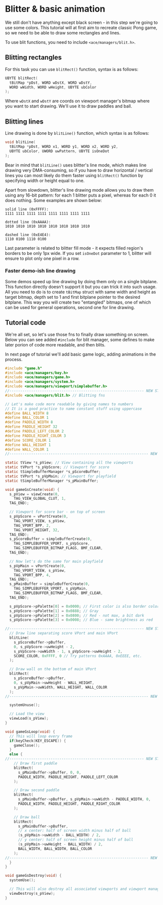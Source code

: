 # Blitter & basic animation

We still don't have anything except black screen - in this step we're going
to use some colors. This tutorial will at first aim to recreate classic Pong
game, so we need to be able to draw some rectangles and lines.

To use blit functions, you need to include `<ace/managers/blit.h>`.

## Blitting rectangles

For this task you can use `blitRect()` function, syntax is as follows:

``` c
UBYTE blitRect(
  tBitMap *pDst, WORD wDstX, WORD wDstY,
  WORD wWidth, WORD wHeight, UBYTE ubColor
);
```

Where `wDstX` and `wDstY` are coords on viewport manager's bitmap where
you want to start drawing. We'll use it to draw paddles and ball.

## Blitting lines

Line drawing is done by `blitLine()` function, which syntax is as follows:

``` c
void blitLine(
  tBitMap *pDst, WORD x1, WORD y1, WORD x2, WORD y2,
  UBYTE ubColor, UWORD uwPattern, UBYTE isOneDot
);
```

Bear in mind that `blitLine()` uses blitter's line mode, which makes
line drawing very DMA-consuming, so if you have to draw horizontal / vertical
lines you can most likely do them faster using `blitRect()` function by
specifying width or height equal to one.

Apart from slowdown, blitter's line drawing mode allows you to draw them using
any 16-bit pattern: for each 1 blitter puts a pixel, whereas for each 0 it does
nothing. Some examples are shown below:

``` plain
solid line (0xFFFF):
1111 1111 1111 1111 1111 1111 1111 1111

dotted line (0xAAAA):
1010 1010 1010 1010 1010 1010 1010 1010

dashed line (0xE4E4):
1110 0100 1110 0100
```

Last parameter is related to blitter fill mode - it expects filled region's
borders to be only 1px wide. If you set `isOneDot` parameter to 1, blitter will
ensure to plot only one pixel in a row.

### Faster demo-ish line drawing

Some demos speed up line drawing by doing them only on a single bitplane. This
function directly doesn't support it but you can trick it into such usage.
All you need to do is to create `tBitMap` struct with same width and height
as target bitmap, depth set to 1 and first bitplane pointer to the desired
bitplane. This way you will create two "entangled" bitmaps, one of which can be
used for general operations, second one for line drawing.

## Tutorial code

We're all set, so let's use those fns to finally draw something on screen.
Below you can see added `#include` for blit manager, some defines to make later
porion of code more readable, and then blits.

In next page of tutorial we'll add basic game logic, adding animations in the
process.

``` c
#include "game.h"
#include <ace/managers/key.h>
#include <ace/managers/game.h>
#include <ace/managers/system.h>
#include <ace/managers/viewport/simplebuffer.h>
//-------------------------------------------------------------- NEW STUFF START
#include <ace/managers/blit.h> // Blitting fns

// Let's make code more readable by giving names to numbers
// It is a good practice to name constant stuff using uppercase
#define BALL_WIDTH 8
#define BALL_COLOR 1
#define PADDLE_WIDTH 8
#define PADDLE_HEIGHT 32
#define PADDLE_LEFT_COLOR 2
#define PADDLE_RIGHT_COLOR 3
#define SCORE_COLOR 1
#define WALL_HEIGHT 1
#define WALL_COLOR 1
//---------------------------------------------------------------- NEW STUFF END

static tView *s_pView; // View containing all the viewports
static tVPort *s_pVpScore; // Viewport for score
static tSimpleBufferManager *s_pScoreBuffer;
static tVPort *s_pVpMain; // Viewport for playfield
static tSimpleBufferManager *s_pMainBuffer;

void gameGsCreate(void) {
  s_pView = viewCreate(0,
    TAG_VIEW_GLOBAL_CLUT, 1,
  TAG_END);

  // Viewport for score bar - on top of screen
  s_pVpScore = vPortCreate(0,
    TAG_VPORT_VIEW, s_pView,
    TAG_VPORT_BPP, 2,
    TAG_VPORT_HEIGHT, 32,
  TAG_END);
  s_pScoreBuffer = simpleBufferCreate(0,
    TAG_SIMPLEBUFFER_VPORT, s_pVpScore,
    TAG_SIMPLEBUFFER_BITMAP_FLAGS, BMF_CLEAR,
  TAG_END);

  // Now let's do the same for main playfield
  s_pVpMain = vPortCreate(0,
    TAG_VPORT_VIEW, s_pView,
    TAG_VPORT_BPP, 4,
  TAG_END);
  s_pMainBuffer = simpleBufferCreate(0,
    TAG_SIMPLEBUFFER_VPORT, s_pVpMain,
    TAG_SIMPLEBUFFER_BITMAP_FLAGS, BMF_CLEAR,
  TAG_END);

  s_pVpScore->pPalette[0] = 0x0000; // First color is also border color
  s_pVpScore->pPalette[1] = 0x0888; // Gray
  s_pVpScore->pPalette[2] = 0x0800; // Red - not max, a bit dark
  s_pVpScore->pPalette[3] = 0x0008; // Blue - same brightness as red

//-------------------------------------------------------------- NEW STUFF START
  // Draw line separating score VPort and main VPort
  blitLine(
    s_pScoreBuffer->pBuffer,
    0, s_pVpScore->uwHeight - 2,
    s_pVpScore->uwWidth - 1, s_pVpScore->uwHeight - 2,
    SCORE_COLOR, 0xFFFF, 0 // Try patterns 0xAAAA, 0xEEEE, etc.
  );

  // Draw wall on the bottom of main VPort
  blitRect(
    s_pScoreBuffer->pBuffer,
    0, s_pVpMain->uwHeight - WALL_HEIGHT,
    s_pVpMain->uwWidth, WALL_HEIGHT, WALL_COLOR
  );
//---------------------------------------------------------------- NEW STUFF END

  systemUnuse();

  // Load the view
  viewLoad(s_pView);
}

void gameGsLoop(void) {
  // This will loop every frame
  if(keyCheck(KEY_ESCAPE)) {
    gameClose();
  }
  else {
//-------------------------------------------------------------- NEW STUFF START
    // Draw first paddle
    blitRect(
      s_pMainBuffer->pBuffer, 0, 0,
      PADDLE_WIDTH, PADDLE_HEIGHT, PADDLE_LEFT_COLOR
    );

    // Draw second paddle
    blitRect(
      s_pMainBuffer->pBuffer, s_pVpMain->uwWidth - PADDLE_WIDTH, 0,
      PADDLE_WIDTH, PADDLE_HEIGHT, PADDLE_RIGHT_COLOR
    );

    // Draw ball
    blitRect(
      s_pMainBuffer->pBuffer,
      // x center: half of screen width minus half of ball
      (s_pVpMain->uwWidth - BALL_WIDTH) / 2,
      // y center: half of screen height minus half of ball
      (s_pVpMain->uwHeight - BALL_WIDTH) / 2,
      BALL_WIDTH, BALL_WIDTH, BALL_COLOR
    );
//---------------------------------------------------------------- NEW STUFF END
  }
}

void gameGsDestroy(void) {
  systemUse();

  // This will also destroy all associated viewports and viewport managers
  viewDestroy(s_pView);
}
```
